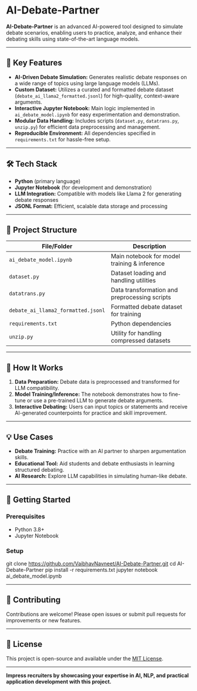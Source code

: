 # AI-Debate-Partner

**AI-Debate-Partner** is an advanced AI-powered tool designed to simulate debate scenarios, enabling users to practice, analyze, and enhance their debating skills using state-of-the-art language models.

---

## 🚀 Key Features

- **AI-Driven Debate Simulation:** Generates realistic debate responses on a wide range of topics using large language models (LLMs).
- **Custom Dataset:** Utilizes a curated and formatted debate dataset (`debate_ai_llama2_formatted.jsonl`) for high-quality, context-aware arguments.
- **Interactive Jupyter Notebook:** Main logic implemented in `ai_debate_model.ipynb` for easy experimentation and demonstration.
- **Modular Data Handling:** Includes scripts (`dataset.py`, `datatrans.py`, `unzip.py`) for efficient data preprocessing and management.
- **Reproducible Environment:** All dependencies specified in `requirements.txt` for hassle-free setup.

---

## 🛠️ Tech Stack

- **Python** (primary language)
- **Jupyter Notebook** (for development and demonstration)
- **LLM Integration:** Compatible with models like Llama 2 for generating debate responses
- **JSONL Format:** Efficient, scalable data storage and processing

---

## 📂 Project Structure

| File/Folder                         | Description                                   |
|-------------------------------------|-----------------------------------------------|
| `ai_debate_model.ipynb`             | Main notebook for model training & inference  |
| `dataset.py`                        | Dataset loading and handling utilities        |
| `datatrans.py`                      | Data transformation and preprocessing scripts |
| `debate_ai_llama2_formatted.jsonl`  | Formatted debate dataset for training         |
| `requirements.txt`                  | Python dependencies                          |
| `unzip.py`                          | Utility for handling compressed datasets      |

---

## 🧠 How It Works

1. **Data Preparation:** Debate data is preprocessed and transformed for LLM compatibility.
2. **Model Training/Inference:** The notebook demonstrates how to fine-tune or use a pre-trained LLM to generate debate arguments.
3. **Interactive Debating:** Users can input topics or statements and receive AI-generated counterpoints for practice and skill improvement.

---

## 💡 Use Cases

- **Debate Training:** Practice with an AI partner to sharpen argumentation skills.
- **Educational Tool:** Aid students and debate enthusiasts in learning structured debating.
- **AI Research:** Explore LLM capabilities in simulating human-like debate.

---

## 🏁 Getting Started

### Prerequisites

- Python 3.8+
- Jupyter Notebook

### Setup

git clone https://github.com/VaibhavNavneet/AI-Debate-Partner.git
cd AI-Debate-Partner
pip install -r requirements.txt
jupyter notebook ai_debate_model.ipynb

---

## 🤝 Contributing

Contributions are welcome! Please open issues or submit pull requests for improvements or new features.

---

## 📜 License

This project is open-source and available under the [MIT License](LICENSE).

---

**Impress recruiters by showcasing your expertise in AI, NLP, and practical application development with this project.**
